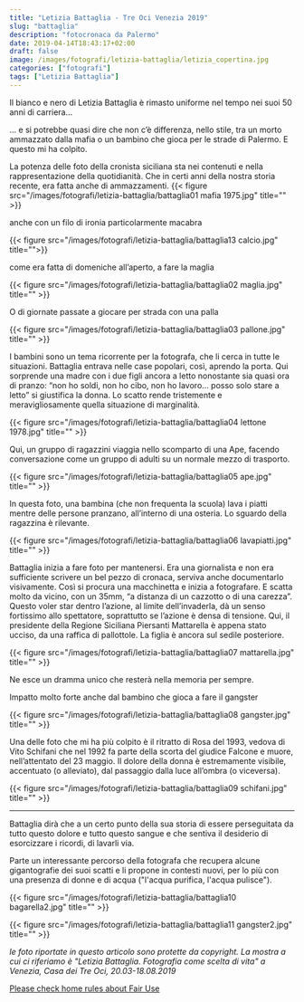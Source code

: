 ```yaml
---
title: "Letizia Battaglia - Tre Oci Venezia 2019"
slug: "battaglia"
description: "fotocronaca da Palermo"
date: 2019-04-14T18:43:17+02:00
draft: false
image: /images/fotografi/letizia-battaglia/letizia_copertina.jpg
categories: ["fotografi"]
tags: ["Letizia Battaglia"]
---
```


Il bianco e nero di Letizia Battaglia è rimasto uniforme nel tempo nei suoi 50 anni di carriera...

... e si potrebbe quasi dire che non c’è differenza, nello stile, tra un morto ammazzato dalla mafia o un bambino che gioca per le strade di Palermo. E questo mi ha colpito.

La potenza delle foto della cronista siciliana sta nei contenuti e nella rappresentazione della quotidianità. Che in certi anni della nostra storia recente, era fatta anche di ammazzamenti.
{{< figure src="/images/fotografi/letizia-battaglia/battaglia01 mafia 1975.jpg" title="" >}}

anche con un filo di ironia particolarmente macabra

{{< figure src="/images/fotografi/letizia-battaglia/battaglia13 calcio.jpg" title="">}}

come era fatta di domeniche all’aperto, a fare la maglia

{{< figure src="/images/fotografi/letizia-battaglia/battaglia02 maglia.jpg" title="" >}}

O di giornate passate a giocare per strada con una palla

{{< figure src="/images/fotografi/letizia-battaglia/battaglia03 pallone.jpg" title="" >}}

I bambini sono un tema ricorrente per la fotografa, che li cerca in tutte le situazioni.
Battaglia entrava nelle case popolari, così, aprendo la porta. Qui sorprende una madre con i due figli ancora a letto nonostante sia quasi ora di pranzo: “non ho soldi, non ho cibo, non ho lavoro… posso solo stare a letto” si giustifica la donna. Lo scatto rende tristemente e meravigliosamente quella situazione di marginalità.

{{< figure src="/images/fotografi/letizia-battaglia/battaglia04 lettone 1978.jpg" title="" >}}

Qui, un gruppo di ragazzini viaggia nello scomparto di una Ape, facendo conversazione come un gruppo di adulti su un normale mezzo di trasporto.

{{< figure src="/images/fotografi/letizia-battaglia/battaglia05 ape.jpg" title="" >}}

In questa foto, una bambina (che non frequenta la scuola) lava i piatti mentre delle persone pranzano, all’interno di una osteria. Lo sguardo della ragazzina è rilevante.

{{< figure src="/images/fotografi/letizia-battaglia/battaglia06 lavapiatti.jpg" title="" >}}

Battaglia inizia a fare foto per mantenersi. Era una giornalista e non era sufficiente scrivere un bel pezzo di cronaca, serviva anche documentarlo visivamente. Così si procura una macchinetta e inizia a fotografare. E scatta molto da vicino, con un 35mm, “a distanza di un cazzotto o di una carezza”.
Questo voler star dentro l’azione, al limite dell’invaderla, dà un senso fortissimo allo spettatore, soprattutto se l’azione è densa di tensione.
Qui, il presidente della Regione Siciliana Piersanti Mattarella è appena stato ucciso, da una raffica di pallottole. La figlia è ancora sul sedile posteriore.

{{< figure src="/images/fotografi/letizia-battaglia/battaglia07 mattarella.jpg" title="" >}}

Ne esce un dramma unico che resterà nella memoria per sempre.

Impatto molto forte anche dal bambino che gioca a fare il gangster

{{< figure src="/images/fotografi/letizia-battaglia/battaglia08 gangster.jpg" title="" >}}

Una delle foto che mi ha più colpito è il ritratto di Rosa del 1993, vedova di Vito Schifani che nel 1992 fa parte della scorta del giudice Falcone e muore, nell’attentato del 23 maggio. Il dolore della donna è estremamente visibile, accentuato (o alleviato), dal passaggio dalla luce all’ombra (o viceversa).

{{< figure src="/images/fotografi/letizia-battaglia/battaglia09 schifani.jpg" title="" >}}

- - -
Battaglia dirà che a un certo punto della sua storia di essere perseguitata da tutto questo dolore e tutto questo sangue e che sentiva il desiderio di esorcizzare i ricordi, di lavarli via.

Parte un interessante percorso della fotografa che recupera alcune gigantografie dei suoi scatti e li propone in contesti nuovi, per lo più con una presenza di donne e di acqua ("l'acqua purifica, l'acqua pulisce").

{{< figure src="/images/fotografi/letizia-battaglia/battaglia10 bagarella2.jpg" title="" >}}

{{< figure src="/images/fotografi/letizia-battaglia/battaglia11 gangster2.jpg" title="" >}}

_le foto riportate in questo articolo sono protette da copyright.
La mostra a cui ci riferiamo è "Letizia Battaglia. Fotografia come scelta di vita" a Venezia, Casa dei Tre Oci, 20.03-18.08.2019_

<a href="/fairuse">
Please check home rules about Fair Use
</a>
